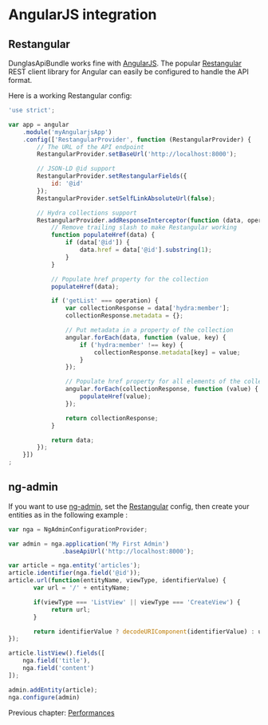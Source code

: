 # AngularJS integration

## Restangular

DunglasApiBundle works fine with [AngularJS](http://angularjs.org). The popular [Restangular](https://github.com/mgonto/restangular)
REST client library for Angular can easily be configured to handle the API format.

Here is a working Restangular config:

```javascript
'use strict';

var app = angular
    .module('myAngularjsApp')
    .config(['RestangularProvider', function (RestangularProvider) {
        // The URL of the API endpoint
        RestangularProvider.setBaseUrl('http://localhost:8000');

        // JSON-LD @id support
        RestangularProvider.setRestangularFields({
            id: '@id'
        });
        RestangularProvider.setSelfLinkAbsoluteUrl(false);

        // Hydra collections support
        RestangularProvider.addResponseInterceptor(function (data, operation) {
            // Remove trailing slash to make Restangular working
            function populateHref(data) {
                if (data['@id']) {
                    data.href = data['@id'].substring(1);
                }
            }

            // Populate href property for the collection
            populateHref(data);

            if ('getList' === operation) {
                var collectionResponse = data['hydra:member'];
                collectionResponse.metadata = {};

                // Put metadata in a property of the collection
                angular.forEach(data, function (value, key) {
                    if ('hydra:member' !== key) {
                        collectionResponse.metadata[key] = value;
                    }
                });

                // Populate href property for all elements of the collection
                angular.forEach(collectionResponse, function (value) {
                    populateHref(value);
                });

                return collectionResponse;
            }

            return data;
        });
    }])
;

```

## ng-admin

If you want to use [ng-admin](https://github.com/marmelab/ng-admin), set the [Restangular](#restangular) config,
then create your entities as in the following example :

```javascript
var nga = NgAdminConfigurationProvider;

var admin = nga.application('My First Admin')
               .baseApiUrl('http://localhost:8000');

var article = nga.entity('articles');
article.identifier(nga.field('@id'));
article.url(function(entityName, viewType, identifierValue) {
       var url = '/' + entityName;

       if(viewType === 'ListView' || viewType === 'CreateView') {
            return url;
       }

       return identifierValue ? decodeURIComponent(identifierValue) : url;
});

article.listView().fields([
    nga.field('title'),
    nga.field('content')
]);

admin.addEntity(article);
nga.configure(admin)
```

Previous chapter: [Performances](performances.md)
